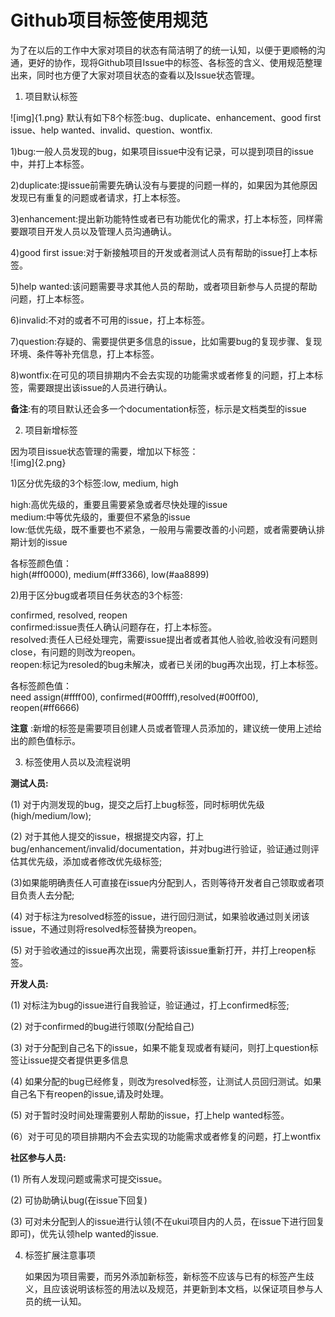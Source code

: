 # Github项目标签使用规范
  为了在以后的工作中大家对项目的状态有简洁明了的统一认知，以便于更顺畅的沟通，更好的协作，现将Github项目Issue中的标签、各标签的含义、使用规范整理出来，同时也方便了大家对项目状态的查看以及Issue状态管理。  

1. 项目默认标签  

 ![img]{1.png}
 默认有如下8个标签:bug、duplicate、enhancement、good first issue、help wanted、invalid、question、wontfix.  
  
  1)bug:一般人员发现的bug，如果项目issue中没有记录，可以提到项目的issue中，并打上本标签。  

  2)duplicate:提issue前需要先确认没有与要提的问题一样的，如果因为其他原因发现已有重复的问题或者请求，打上本标签。  
 
  3)enhancement:提出新功能特性或者已有功能优化的需求，打上本标签，同样需要跟项目开发人员以及管理人员沟通确认。  

  4)good first issue:对于新接触项目的开发或者测试人员有帮助的issue打上本标签。  

  5)help wanted:该问题需要寻求其他人员的帮助，或者项目新参与人员提的帮助问题，打上本标签。  

  6)invalid:不对的或者不可用的issue，打上本标签。  

  7)question:存疑的、需要提供更多信息的issue，比如需要bug的复现步骤、复现环境、条件等补充信息，打上本标签。  

  8)wontfix:在可见的项目排期内不会去实现的功能需求或者修复的问题，打上本标签，需要跟提出该issue的人员进行确认。  

  **备注**:有的项目默认还会多一个documentation标签，标示是文档类型的issue  
 
2. 项目新增标签  

  因为项目issue状态管理的需要，增加以下标签：  
  ![img]{2.png}  

  1)区分优先级的3个标签:low, medium, high  

  high:高优先级的，重要且需要紧急或者尽快处理的issue  
  medium:中等优先级的，重要但不紧急的issue  
  low:低优先级，既不重要也不紧急，一般用与需要改善的小问题，或者需要确认排期计划的issue  
  
  各标签颜色值：  
    high(#ff0000), medium(#ff3366), low(#aa8899)  

  2)用于区分bug或者项目任务状态的3个标签:  

  confirmed, resolved, reopen  
  confirmed:issue责任人确认问题存在，打上本标签。  
  resolved:责任人已经处理完，需要issue提出者或者其他人验收,验收没有问题则close，有问题的则改为reopen。  
  reopen:标记为resoled的bug未解决，或者已关闭的bug再次出现，打上本标签。  

  各标签颜色值：  
   need assign(#ffff00), confirmed(#00ffff),resolved(#00ff00), reopen(#ff6666)  

**注意** :新增的标签是需要项目创建人员或者管理人员添加的，建议统一使用上述给出的颜色值标示。  
  
3. 标签使用人员以及流程说明  

**测试人员:**  

  (1) 对于内测发现的bug，提交之后打上bug标签，同时标明优先级(high/medium/low);  

  (2) 对于其他人提交的issue，根据提交内容，打上bug/enhancement/invalid/documentation，并对bug进行验证，验证通过则评估其优先级，添加或者修改优先级标签;  

  (3)如果能明确责任人可直接在issue内分配到人，否则等待开发者自己领取或者项目负责人去分配;  

  (4) 对于标注为resolved标签的issue，进行回归测试，如果验收通过则关闭该issue，不通过则将resolved标签替换为reopen。  

  (5) 对于验收通过的issue再次出现，需要将该issue重新打开，并打上reopen标签。  
  
**开发人员:**  

  (1) 对标注为bug的issue进行自我验证，验证通过，打上confirmed标签;  

  (2) 对于confirmed的bug进行领取(分配给自己)  

  (3) 对于分配到自己名下的issue，如果不能复现或者有疑问，则打上question标签让issue提交者提供更多信息  

  (4) 如果分配的bug已经修复，则改为resolved标签，让测试人员回归测试。如果自己名下有reopen的issue,请及时处理。  

  (5) 对于暂时没时间处理需要别人帮助的issue，打上help wanted标签。  

  (6）对于可见的项目排期内不会去实现的功能需求或者修复的问题，打上wontfix  

  
**社区参与人员:**  

  (1) 所有人发现问题或需求可提交issue。  

  (2) 可协助确认bug(在issue下回复)  

  (3) 可对未分配到人的issue进行认领(不在ukui项目内的人员，在issue下进行回复即可)，优先认领help wanted的issue.  


4. 标签扩展注意事项  

    如果因为项目需要，而另外添加新标签，新标签不应该与已有的标签产生歧义，且应该说明该标签的用法以及规范，并更新到本文档，以保证项目参与人员的统一认知。  
